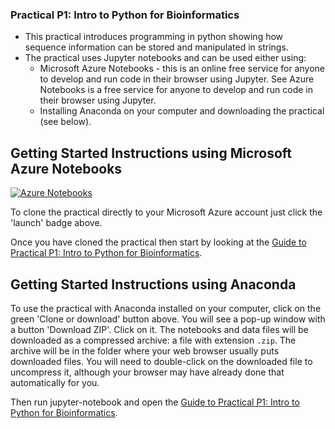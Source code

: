 ### Practical P1: Intro to Python for Bioinformatics

* This practical introduces programming in python showing how sequence information can be stored and manipulated in strings.
* The practical uses Jupyter notebooks and can be used either using:
  * Microsoft Azure Notebooks - this is an online free service for anyone to develop and run code in their browser using Jupyter. See Azure Notebooks is a free service for anyone to develop and run code in their browser using Jupyter. 
  * Installing Anaconda on your computer and downloading the practical (see below).


## Getting Started Instructions using Microsoft Azure Notebooks
[![Azure Notebooks](https://notebooks.azure.com/launch.png)](https://notebooks.azure.com/import/gh/ARU-Bioinformatics/ARU-IntroToBioinformatics-P1/)

To clone the practical directly to your Microsoft Azure account just click the 'launch' badge above.

Once you have cloned the practical then start by looking at the [Guide to Practical P1: Intro to Python for Bioinformatics](./0_practical_P1_guide.ipynb).

## Getting Started Instructions using Anaconda 

To use the practical with Anaconda installed on your computer,
click on the green 'Clone or download' button above.
You will see a pop-up window with a button 'Download ZIP'. Click on it. 
The notebooks and data files will be downloaded as a compressed archive: a file with extension `.zip`.
The archive will be in the folder where your web browser usually puts downloaded files.
You will need to double-click on the downloaded file to uncompress it, 
although your browser may have already done that automatically for you.

Then run jupyter-notebook and open the [Guide to Practical P1: Intro to Python for Bioinformatics](./0_practical_P1_guide.ipynb).
